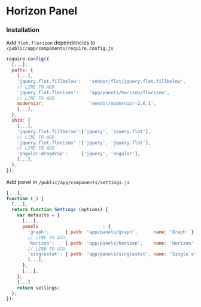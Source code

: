 # Horizon Panel

### Installation

Add `flot.florizon` dependencies to `/public/app/components/require.config.js`

```javascript
require.config({
  [...],
  paths: {
    [...],
    'jquery.flot.fillbelow':   'vendor/flot/jquery.flot.fillbelow',
    // LINE TO ADD
    'jquery.flot.florizon':    'app/panels/horizon/florizon',
    // LINE TO ADD
    modernizr:                 'vendor/modernizr-2.6.1',
    [...],
  },
  shim: {
    [...],
    'jquery.flot.fillbelow':['jquery', 'jquery.flot'],
    // LINE TO ADD
    'jquery.flot.florizon' :['jquery', 'jquery.flot'],
    // LINE TO ADD
    'angular-dragdrop':     ['jquery', 'angular'],
    [...],
  },
});
```

Add panel in `/public/app/components/settings.js`

```javascript
[...],
function (_) {
  [...],
  return function Settings (options) {
    var defaults = {
      [...],
      panels                        : {
        'graph':      { path: 'app/panels/graph',      name: 'Graph' },
        // LINE TO ADD
        'horizon':    { path: 'app/panels/horizon',    name: 'Horizon' },
        // LINE TO ADD
        'singlestat': { path: 'app/panels/singlestat', name: 'Single stat' },
        [...],
      },
      [...],
    };
    [...]
    return settings;
  };
});
```
